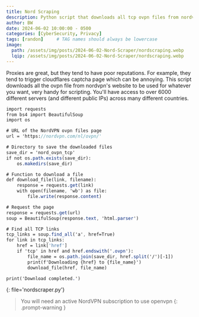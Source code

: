 ```yaml
---
title: Nord Scraping
description: Python script that downloads all tcp ovpn files from nordvpn.com 
author: BW
date: 2024-06-02 10:00:00 - 0500
categories: [CyberSecurity, Privacy]
tags: [randon]     # TAG names should always be lowercase
image:
  path: /assets/img/posts/2024-06-02-Nord-Scraper/nordscraping.webp
  lqip: /assets/img/posts/2024-06-02-Nord-Scraper/nordscraping.webp
---
```


Proxies are great, but they tend to have poor reputations. 
For example, they tend to trigger cloudflares captcha page which can be annoying.
This script downloads all the ovpn file from nordvpn's website to be used for whatever you want, very handy for scripting. You'll have access to over 6000 different servers (and different public IPs) across many different countries.

```sass
import requests
from bs4 import BeautifulSoup
import os

# URL of the NordVPN ovpn files page
url = 'https://nordvpn.com/nl/ovpn/'

# Directory to save the downloaded files
save_dir = 'nord_ovpn_tcp'
if not os.path.exists(save_dir):
    os.makedirs(save_dir)

# Function to download a file
def download_file(link, filename):
    response = requests.get(link)
    with open(filename, 'wb') as file:
        file.write(response.content)

# Request the page
response = requests.get(url)
soup = BeautifulSoup(response.text, 'html.parser')

# Find all TCP links
tcp_links = soup.find_all('a', href=True)
for link in tcp_links:
    href = link['href']
    if 'tcp' in href and href.endswith('.ovpn'):
        file_name = os.path.join(save_dir, href.split('/')[-1])
        print(f'Downloading {href} to {file_name}')
        download_file(href, file_name)

print('Download completed.')
```
{: file='nordscraper.py'}

> You will need an active NordVPN subscription to use openvpn
{: .prompt-warning }
